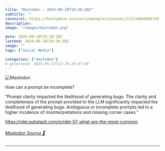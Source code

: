 ```yaml
---
title: "Mastodon - 2024-09-10T19:38:20Z"
subtitle: ""
canonical: https://hachyderm.io/users/mweagle/statuses/113114946002135190
description:
image: "/images/mastodon.png"

date: 2024-09-10T19:38:20Z
lastmod: 2024-09-10T19:38:20Z
image: ""
tags: ["Social Media"]

categories: ["mastodon"]
# generated: 2025-05-22T22:29:20-07:00
---
```

![Mastodon](/images/mastodon.png)

<p>How can a prompt be incomplete?</p><p>“Prompt clarity impacted the likelihood of generating bugs: The clarity and completeness of the prompt provided to the LLM significantly impacted the likelihood of generating bugs. Ambiguous or incomplete prompts led to a higher incidence of misinterpretations and missing corner cases.”</p><p><a href="https://rdel.substack.com/p/rdel-57-what-are-the-most-common" target="_blank" rel="nofollow noopener noreferrer" translate="no"><span class="invisible">https://</span><span class="ellipsis">rdel.substack.com/p/rdel-57-wh</span><span class="invisible">at-are-the-most-common</span></a></p>


###### [Mastodon Source 🐘](https://hachyderm.io/@mweagle/113114946002135190)

___
